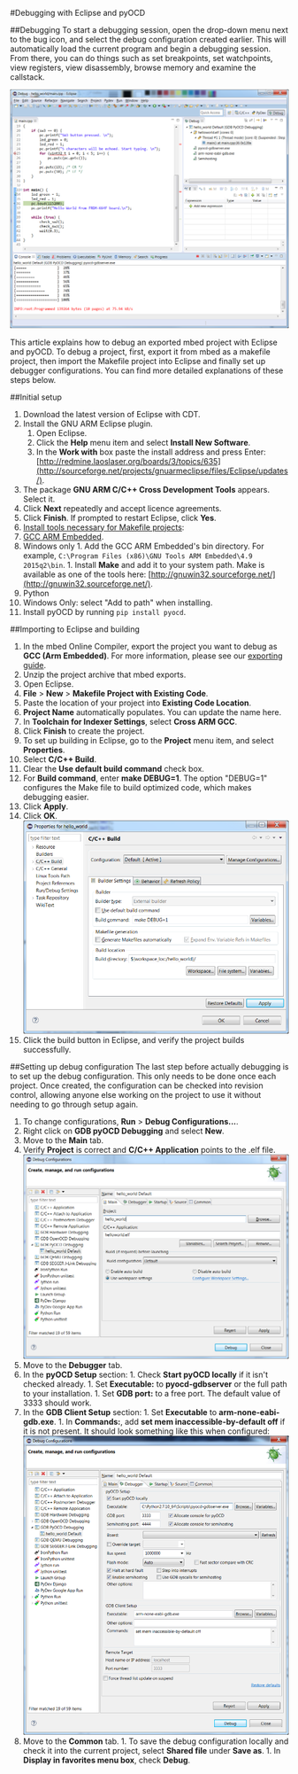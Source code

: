 #Debugging with Eclipse and pyOCD

##Debugging
To start a debugging session, open the drop-down menu next to the bug icon, and select the debug configuration created earlier. This will automatically load the current program and begin a debugging session. From there, you can do things such as set breakpoints, set watchpoints, view registers, view disassembly, browse memory and examine the callstack.

<span class="images">![](Images/21_-_debugging_4.png)</span>

This article explains how to debug an exported mbed project with Eclipse and pyOCD. To debug a project, first, export it from mbed as a makefile project, then import the Makefile project into Eclipse and finally set up debugger configurations. You can find more detailed explanations of these steps below.

##Initial setup
1. Download the latest version of Eclipse with CDT.
1. Install the GNU ARM Eclipse plugin.
	1. Open Eclipse.
	1. Click the **Help** menu item and select **Install New Software**.
	1. In the **Work with** box paste the install address and press Enter: [http://redmine.laoslaser.org/boards/3/topics/635](http://sourceforge.net/projects/gnuarmeclipse/files/Eclipse/updates/).
  1. The package **GNU ARM C/C++ Cross Development Tools** appears. Select it.
  1. Click **Next** repeatedly and accept licence agreements.
  1. Click **Finish**. If prompted to restart Eclipse, click **Yes**.
1. [Install tools necessary for Makefile projects](https://docs.mbed.com/docs/mbed-os-handbook/en/5.3/dev_tools/third_party/):
  1. [GCC ARM Embedded](https://launchpad.net/gcc-arm-embedded).
  1. Windows only
    1. Add the GCC ARM Embedded's bin directory. For example, `C:\Program Files (x86)\GNU Tools ARM Embedded\4.9 2015q2\bin`.
    1. Install **Make** and add it to your system path. Make is available as one of the tools here: [http://gnuwin32.sourceforge.net/](http://gnuwin32.sourceforge.net/).
1. Python
  1. Windows Only: select "Add to path" when installing.
1. Install pyOCD by running ``pip install pyocd``.

##Importing to Eclipse and building
1. In the mbed Online Compiler, export the project you want to debug as **GCC (Arm Embedded)**. For more information, please see our [exporting guide](https://docs.mbed.com/docs/mbed-os-handbook/en/5.3/dev_tools/third_party/).
1. Unzip the project archive that mbed exports.
1. Open Eclipse.
1. **File** > **New** > **Makefile Project with Existing Code**.
  1. Paste the location of your project into **Existing Code Location**.
  1. **Project Name** automatically populates. You can update the name here.
  1. In **Toolchain for Indexer Settings**, select **Cross ARM GCC**.
  1. Click **Finish** to create the project.
1. To set up building in Eclipse, go to the **Project** menu item, and select **Properties**.
  1. Select **C/C++ Build**.
  1. Clear the **Use default build command** check box.
  1. For **Build command**, enter **make DEBUG=1**. The option "DEBUG=1" configures the Make file to build optimized code, which makes debugging easier.
  1. Click **Apply**. 
  1. Click **OK**.
  <span class="images">![](Images/30_-_build_config.png)</span>
1. Click the build button in Eclipse, and verify the project builds successfully.

##Setting up debug configuration
The last step before actually debugging is to set up the debug configuration. This only needs to be done once each project. Once created, the configuration can be checked into revision control, allowing anyone else working on the project to use it without needing to go through setup again.

1. To change configurations, **Run** > **Debug Configurations...**.
1. Right click on **GDB pyOCD Debugging** and select **New**.
1. Move to the **Main** tab. 
1. Verify **Project** is correct and **C/C++ Application** points to the .elf file.
<span class="images">![](Images/10_-_debug_main_3.png)</span>
1. Move to the **Debugger** tab.
  1. In the **pyOCD Setup** section:
    1. Check **Start pyOCD locally** if it isn't checked already.
    1. Set **Executable:** to **pyocd-gdbserver** or the full path to your installation.
    1. Set **GDB port:** to a free port. The default value of 3333 should work.
  1. In the **GDB Client Setup** section:
    1. Set **Executable** to **arm-none-eabi-gdb.exe**.
    1. In **Commands:**, add **set mem inaccessible-by-default off** if it is not present. It should look something like this when configured: 
  <span class="images">![](Images/11_-_debug_debugger_2.png)</span>
  1. Move to the **Common** tab.
    1. To save the debug configuration locally and check it into the current project, select **Shared file** under **Save as**.
    1. In **Display in favorites menu box**, check **Debug**.
